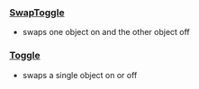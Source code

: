 ### [SwapToggle](https://github.com/ChildoftheBeast/Udon/tree/master/Basics/UI/toggle/SwapToggle)
-  swaps one object on and the other object off
### [Toggle](https://github.com/ChildoftheBeast/Udon/tree/master/Basics/UI/toggle/Toggle)
-  swaps a single object on or off
